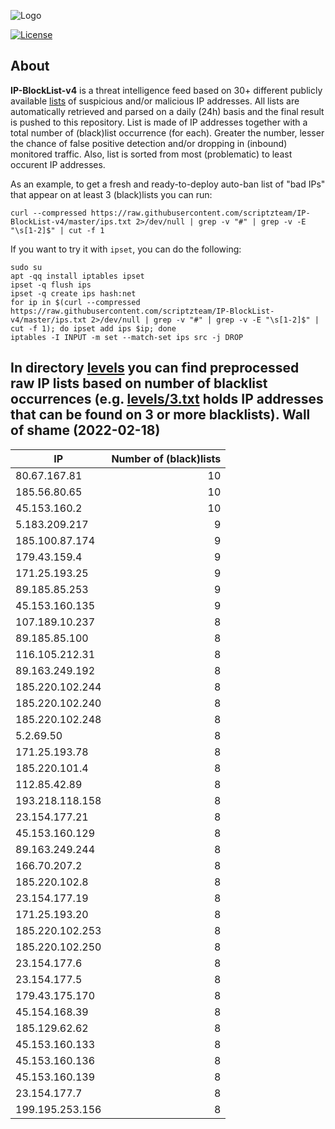 ![Logo](https://i.imgur.com/PyKLAe7.png)

[![License](https://img.shields.io/badge/license-The_Unlicense-red.svg)](https://unlicense.org/)

About
----

**IP-BlockList-v4** is a threat intelligence feed based on 30+ different publicly available [lists](https://github.com/stamparm/maltrail) of suspicious and/or malicious IP addresses. All lists are automatically retrieved and parsed on a daily (24h) basis and the final result is pushed to this repository. List is made of IP addresses together with a total number of (black)list occurrence (for each). Greater the number, lesser the chance of false positive detection and/or dropping in (inbound) monitored traffic. Also, list is sorted from most (problematic) to least occurent IP addresses.

As an example, to get a fresh and ready-to-deploy auto-ban list of "bad IPs" that appear on at least 3 (black)lists you can run:

```
curl --compressed https://raw.githubusercontent.com/scriptzteam/IP-BlockList-v4/master/ips.txt 2>/dev/null | grep -v "#" | grep -v -E "\s[1-2]$" | cut -f 1
```

If you want to try it with `ipset`, you can do the following:

```
sudo su
apt -qq install iptables ipset
ipset -q flush ips
ipset -q create ips hash:net
for ip in $(curl --compressed https://raw.githubusercontent.com/scriptzteam/IP-BlockList-v4/master/ips.txt 2>/dev/null | grep -v "#" | grep -v -E "\s[1-2]$" | cut -f 1); do ipset add ips $ip; done
iptables -I INPUT -m set --match-set ips src -j DROP
```

In directory [levels](levels) you can find preprocessed raw IP lists based on number of blacklist occurrences (e.g. [levels/3.txt](levels/3.txt) holds IP addresses that can be found on 3 or more blacklists).
Wall of shame (2022-02-18)
----

|IP|Number of (black)lists|
|---|--:|
80.67.167.81|10
185.56.80.65|10
45.153.160.2|10
5.183.209.217|9
185.100.87.174|9
179.43.159.4|9
171.25.193.25|9
89.185.85.253|9
45.153.160.135|9
107.189.10.237|8
89.185.85.100|8
116.105.212.31|8
89.163.249.192|8
185.220.102.244|8
185.220.102.240|8
185.220.102.248|8
5.2.69.50|8
171.25.193.78|8
185.220.101.4|8
112.85.42.89|8
193.218.118.158|8
23.154.177.21|8
45.153.160.129|8
89.163.249.244|8
166.70.207.2|8
185.220.102.8|8
23.154.177.19|8
171.25.193.20|8
185.220.102.253|8
185.220.102.250|8
23.154.177.6|8
23.154.177.5|8
179.43.175.170|8
45.154.168.39|8
185.129.62.62|8
45.153.160.133|8
45.153.160.136|8
45.153.160.139|8
23.154.177.7|8
199.195.253.156|8
